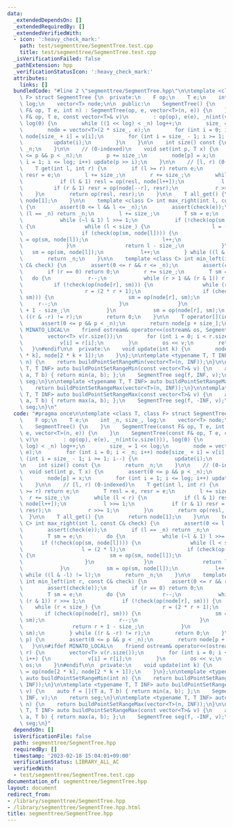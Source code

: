 ```yaml
---
data:
  _extendedDependsOn: []
  _extendedRequiredBy: []
  _extendedVerifiedWith:
  - icon: ':heavy_check_mark:'
    path: test/segmenttree/SegmentTree.test.cpp
    title: test/segmenttree/SegmentTree.test.cpp
  _isVerificationFailed: false
  _pathExtension: hpp
  _verificationStatusIcon: ':heavy_check_mark:'
  attributes:
    links: []
  bundledCode: "#line 2 \"segmenttree/SegmentTree.hpp\"\n\ntemplate <class T, class\
    \ F> struct SegmentTree {\n  private:\n    F op;\n    T e;\n    int _n, size_,\
    \ log;\n    vector<T> node;\n\n  public:\n    SegmentTree() {\n    }\n    SegmentTree(const\
    \ F& op, T e, int n) : SegmentTree(op, e, vector<T>(n, e)) {\n    }\n    SegmentTree(const\
    \ F& op, T e, const vector<T>& v)\n        : op(op), e(e), _n(int(v.size())),\
    \ log(0) {\n        while ((1 << log) < _n) log++;\n        size_ = 1 << log;\n\
    \        node = vector<T>(2 * size_, e);\n        for (int i = 0; i < _n; i++)\
    \ node[size_ + i] = v[i];\n        for (int i = size_ - 1; i >= 1; i--) {\n  \
    \          update(i);\n        }\n    }\n\n    int size() const {\n        return\
    \ _n;\n    }\n\n    // (0-indexed)\n    void set(int p, T x) {\n        assert(0\
    \ <= p && p < _n);\n        p += size_;\n        node[p] = x;\n        for (int\
    \ i = 1; i <= log; i++) update(p >> i);\n    }\n\n    // [l, r) (0-indexed)\n\
    \    T get(int l, int r) {\n        if (l >= r) return e;\n        T resl = e,\
    \ resr = e;\n        l += size_;\n        r += size_;\n        while (l < r) {\n\
    \            if (l & 1) resl = op(resl, node[l++]);\n            l >>= 1;\n  \
    \          if (r & 1) resr = op(node[--r], resr);\n            r >>= 1;\n    \
    \    }\n        return op(resl, resr);\n    }\n\n    T all_get() {\n        return\
    \ node[1];\n    }\n\n    template <class C> int max_right(int l, const C& check)\
    \ {\n        assert(0 <= l && l <= _n);\n        assert(check(e));\n        if\
    \ (l == _n) return _n;\n        l += size_;\n        T sm = e;\n        do {\n\
    \            while (~l & 1) l >>= 1;\n            if (!check(op(sm, node[l])))\
    \ {\n                while (l < size_) {\n                    l = (2 * l);\n \
    \                   if (check(op(sm, node[l]))) {\n                        sm\
    \ = op(sm, node[l]);\n                        l++;\n                    }\n  \
    \              }\n                return l - size_;\n            }\n         \
    \   sm = op(sm, node[l]);\n            l++;\n        } while ((l & -l) != l);\n\
    \        return _n;\n    }\n\n    template <class C> int min_left(int r, const\
    \ C& check) {\n        assert(0 <= r && r <= _n);\n        assert(check(e));\n\
    \        if (r == 0) return 0;\n        r += size_;\n        T sm = e;\n     \
    \   do {\n            r--;\n            while (r > 1 && (r & 1)) r >>= 1;\n  \
    \          if (!check(op(node[r], sm))) {\n                while (r < size_) {\n\
    \                    r = (2 * r + 1);\n                    if (check(op(node[r],\
    \ sm))) {\n                        sm = op(node[r], sm);\n                   \
    \     r--;\n                    }\n                }\n                return r\
    \ + 1 - size_;\n            }\n            sm = op(node[r], sm);\n        } while\
    \ ((r & -r) != r);\n        return 0;\n    }\n\n    T operator[](int p) {\n  \
    \      assert(0 <= p && p < _n);\n        return node[p + size_];\n    }\n\n#ifdef\
    \ MINATO_LOCAL\n    friend ostream& operator<<(ostream& os, SegmentTree r) {\n\
    \        vector<T> v(r.size());\n        for (int i = 0; i < r.size(); i++) {\n\
    \            v[i] = r[i];\n        }\n        os << v;\n        return os;\n \
    \   }\n#endif\n\n  private:\n    void update(int k) {\n        node[k] = op(node[2\
    \ * k], node[2 * k + 1]);\n    }\n};\n\ntemplate <typename T, T INF> auto buildPointSetRangeMin(int\
    \ n) {\n    return buildPointSetRangeMin(vector<T>(n, INF));\n}\n\ntemplate <typename\
    \ T, T INF> auto buildPointSetRangeMin(const vector<T>& v) {\n    auto f = [](T\
    \ a, T b) { return min(a, b); };\n    SegmentTree seg(f, INF, v);\n    return\
    \ seg;\n}\n\ntemplate <typename T, T INF> auto buildPointSetRangeMax(int n) {\n\
    \    return buildPointSetRangeMax(vector<T>(n, INF));\n}\n\ntemplate <typename\
    \ T, T INF> auto buildPointSetRangeMax(const vector<T>& v) {\n    auto f = [](T\
    \ a, T b) { return max(a, b); };\n    SegmentTree seg(f, -INF, v);\n    return\
    \ seg;\n}\n"
  code: "#pragma once\n\ntemplate <class T, class F> struct SegmentTree {\n  private:\n\
    \    F op;\n    T e;\n    int _n, size_, log;\n    vector<T> node;\n\n  public:\n\
    \    SegmentTree() {\n    }\n    SegmentTree(const F& op, T e, int n) : SegmentTree(op,\
    \ e, vector<T>(n, e)) {\n    }\n    SegmentTree(const F& op, T e, const vector<T>&\
    \ v)\n        : op(op), e(e), _n(int(v.size())), log(0) {\n        while ((1 <<\
    \ log) < _n) log++;\n        size_ = 1 << log;\n        node = vector<T>(2 * size_,\
    \ e);\n        for (int i = 0; i < _n; i++) node[size_ + i] = v[i];\n        for\
    \ (int i = size_ - 1; i >= 1; i--) {\n            update(i);\n        }\n    }\n\
    \n    int size() const {\n        return _n;\n    }\n\n    // (0-indexed)\n  \
    \  void set(int p, T x) {\n        assert(0 <= p && p < _n);\n        p += size_;\n\
    \        node[p] = x;\n        for (int i = 1; i <= log; i++) update(p >> i);\n\
    \    }\n\n    // [l, r) (0-indexed)\n    T get(int l, int r) {\n        if (l\
    \ >= r) return e;\n        T resl = e, resr = e;\n        l += size_;\n      \
    \  r += size_;\n        while (l < r) {\n            if (l & 1) resl = op(resl,\
    \ node[l++]);\n            l >>= 1;\n            if (r & 1) resr = op(node[--r],\
    \ resr);\n            r >>= 1;\n        }\n        return op(resl, resr);\n  \
    \  }\n\n    T all_get() {\n        return node[1];\n    }\n\n    template <class\
    \ C> int max_right(int l, const C& check) {\n        assert(0 <= l && l <= _n);\n\
    \        assert(check(e));\n        if (l == _n) return _n;\n        l += size_;\n\
    \        T sm = e;\n        do {\n            while (~l & 1) l >>= 1;\n      \
    \      if (!check(op(sm, node[l]))) {\n                while (l < size_) {\n \
    \                   l = (2 * l);\n                    if (check(op(sm, node[l])))\
    \ {\n                        sm = op(sm, node[l]);\n                        l++;\n\
    \                    }\n                }\n                return l - size_;\n\
    \            }\n            sm = op(sm, node[l]);\n            l++;\n        }\
    \ while ((l & -l) != l);\n        return _n;\n    }\n\n    template <class C>\
    \ int min_left(int r, const C& check) {\n        assert(0 <= r && r <= _n);\n\
    \        assert(check(e));\n        if (r == 0) return 0;\n        r += size_;\n\
    \        T sm = e;\n        do {\n            r--;\n            while (r > 1 &&\
    \ (r & 1)) r >>= 1;\n            if (!check(op(node[r], sm))) {\n            \
    \    while (r < size_) {\n                    r = (2 * r + 1);\n             \
    \       if (check(op(node[r], sm))) {\n                        sm = op(node[r],\
    \ sm);\n                        r--;\n                    }\n                }\n\
    \                return r + 1 - size_;\n            }\n            sm = op(node[r],\
    \ sm);\n        } while ((r & -r) != r);\n        return 0;\n    }\n\n    T operator[](int\
    \ p) {\n        assert(0 <= p && p < _n);\n        return node[p + size_];\n \
    \   }\n\n#ifdef MINATO_LOCAL\n    friend ostream& operator<<(ostream& os, SegmentTree\
    \ r) {\n        vector<T> v(r.size());\n        for (int i = 0; i < r.size();\
    \ i++) {\n            v[i] = r[i];\n        }\n        os << v;\n        return\
    \ os;\n    }\n#endif\n\n  private:\n    void update(int k) {\n        node[k]\
    \ = op(node[2 * k], node[2 * k + 1]);\n    }\n};\n\ntemplate <typename T, T INF>\
    \ auto buildPointSetRangeMin(int n) {\n    return buildPointSetRangeMin(vector<T>(n,\
    \ INF));\n}\n\ntemplate <typename T, T INF> auto buildPointSetRangeMin(const vector<T>&\
    \ v) {\n    auto f = [](T a, T b) { return min(a, b); };\n    SegmentTree seg(f,\
    \ INF, v);\n    return seg;\n}\n\ntemplate <typename T, T INF> auto buildPointSetRangeMax(int\
    \ n) {\n    return buildPointSetRangeMax(vector<T>(n, INF));\n}\n\ntemplate <typename\
    \ T, T INF> auto buildPointSetRangeMax(const vector<T>& v) {\n    auto f = [](T\
    \ a, T b) { return max(a, b); };\n    SegmentTree seg(f, -INF, v);\n    return\
    \ seg;\n}"
  dependsOn: []
  isVerificationFile: false
  path: segmenttree/SegmentTree.hpp
  requiredBy: []
  timestamp: '2023-02-18 15:04:01+09:00'
  verificationStatus: LIBRARY_ALL_AC
  verifiedWith:
  - test/segmenttree/SegmentTree.test.cpp
documentation_of: segmenttree/SegmentTree.hpp
layout: document
redirect_from:
- /library/segmenttree/SegmentTree.hpp
- /library/segmenttree/SegmentTree.hpp.html
title: segmenttree/SegmentTree.hpp
---
```

